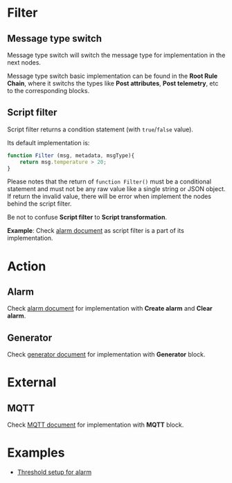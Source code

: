 # Filter

## Message type switch

Message type switch will switch the message type for implementation in the next nodes.

Message type switch basic implementation can be found in the **Root Rule Chain**, where it switchs the types like **Post attributes**, **Post telemetry**, etc to the corresponding blocks.

## Script filter

Script filter returns a condition statement (with ``true``/``false`` value).

Its default implementation is:

```js
function Filter (msg, metadata, msgType){
    return msg.temperature > 20;
}
```

Please notes that the return of ``function Filter()`` must be a conditional statement and must not be any raw value like a single string or JSON object. If return the invalid value, there will be error when implement the nodes behind the script filter.

Be not to confuse **Script filter** to **Script transformation**.

**Example**: Check [alarm document](Alarm.md) as script filter is a part of its implementation.

# Action

## Alarm

Check [alarm document](Alarm.md) for implementation with **Create alarm** and **Clear alarm**.

## Generator

Check [generator document](Generator.md) for implementation with **Generator** block.

# External

## MQTT

Check [MQTT document](MQTT.md) for implementation with **MQTT** block.

# Examples

* [Threshold setup for alarm](Alarm%20and%20threshold.md)
